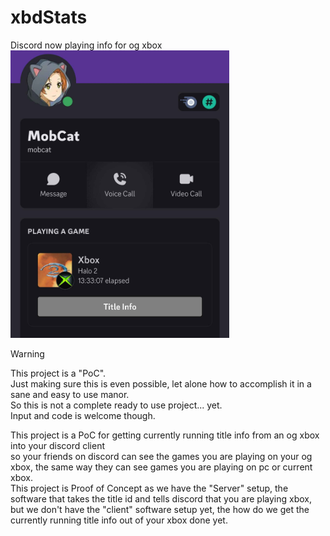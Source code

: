 # xbdStats
Discord now playing info for og xbox<br>
<img src="https://raw.githubusercontent.com/MobCat/xbdStats/refs/heads/main/img/Discord.jpg" width="350">
> [!WARNING]  
> This project is a "PoC".<br>
> Just making sure this is even possible, let alone how to accomplish it in a sane and easy to use manor.<br>
> So this is not a complete ready to use project... yet.<br>
> Input and code is welcome though.

This project is a PoC for getting currently running title info from an og xbox into your discord client<br>
so your friends on discord can see the games you are playing on your og xbox, the same way they can see games you are playing on pc or current xbox.<br>
This project is Proof of Concept as we have the "Server" setup, the software that takes the title id and tells discord that you are playing xbox,<br>
but we don't have the "client" software setup yet, the how do we get the currently running title info out of your xbox done yet.

